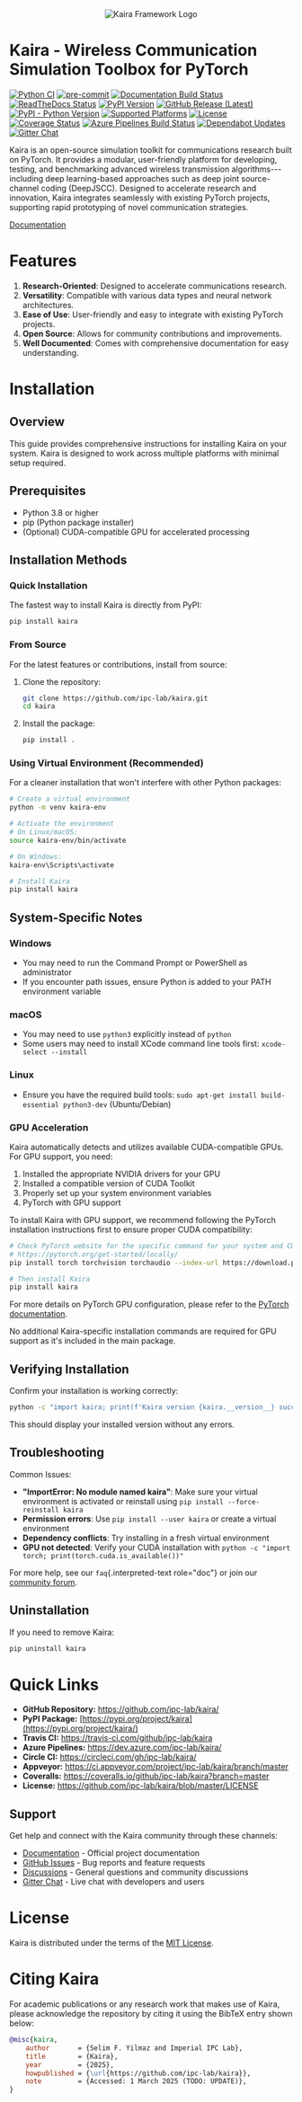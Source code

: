 <div align="center">
<img src="docs/_static/logo.png" alt="Kaira Framework Logo">
</div>

# Kaira - Wireless Communication Simulation Toolbox for PyTorch

[![Python CI](https://github.com/ipc-lab/kaira/actions/workflows/ci.yml/badge.svg)](https://github.com/ipc-lab/kaira/actions/workflows/ci.yml) [![pre-commit](https://img.shields.io/badge/pre--commit-enabled-brightgreen?logo=pre-commit&logoColor=white)](https://github.com/pre-commit/pre-commit) [![Documentation Build Status](https://github.com/ipc-lab/kaira/actions/workflows/docs.yml/badge.svg)](https://github.com/ipc-lab/kaira/actions/workflows/docs.yml) [![ReadTheDocs Status](https://readthedocs.org/projects/kaira/badge/?version=latest)](https://kaira.readthedocs.io/en/latest/?badge=latest) [![PyPI Version](https://img.shields.io/pypi/v/kaira)](https://pypi.org/project/kaira/) [![GitHub Release (Latest)](https://img.shields.io/github/v/release/ipc-lab/kaira)](https://github.com/ipc-lab/kaira/releases) [![PyPI - Python Version](https://img.shields.io/pypi/pyversions/kaira)](https://github.com/ipc-lab/kaira/) [![Supported Platforms](https://img.shields.io/badge/platforms-linux--64%2Cosx--64%2Cwin--64-green)](https://github.com/ipc-lab/kaira/) [![License](https://img.shields.io/github/license/ipc-lab/kaira.svg)](https://github.com/ipc-lab/kaira/blob/master/LICENSE) [![Coverage Status](https://coveralls.io/repos/github/ipc-lab/kaira/badge.svg?branch=master)](https://coveralls.io/github/ipc-lab/kaira?branch=master) [![Azure Pipelines Build Status](https://dev.azure.com/ipc-lab/kaira/_apis/build/status/ipc-lab.kaira?branchName=master)](https://dev.azure.com/ipc-lab/kaira/_build/latest?branchName=master) [![Dependabot Updates](https://github.com/ipc-lab/kaira/actions/workflows/dependabot/dependabot-updates/badge.svg)](https://github.com/ipc-lab/kaira/actions/workflows/dependabot/dependabot-updates) [![Gitter Chat](https://badges.gitter.im//community.svg)](https://gitter.im/kaira/community?utm_source=share-link&utm_medium=link&utm_campaign=share-link)

Kaira is an open-source simulation toolkit for communications research
built on PyTorch. It provides a modular, user-friendly platform for
developing, testing, and benchmarking advanced wireless transmission
algorithms---including deep learning-based approaches such as deep joint
source-channel coding (DeepJSCC). Designed to accelerate research and
innovation, Kaira integrates seamlessly with existing PyTorch projects,
supporting rapid prototyping of novel communication strategies.

[Documentation](https://kaira.readthedocs.io/en/latest/)

# Features

1. **Research-Oriented**: Designed to accelerate communications
   research.
2. **Versatility**: Compatible with various data types and neural
   network architectures.
3. **Ease of Use**: User-friendly and easy to integrate with existing
   PyTorch projects.
4. **Open Source**: Allows for community contributions and
   improvements.
5. **Well Documented**: Comes with comprehensive documentation for easy
   understanding.

# Installation

## Overview

This guide provides comprehensive instructions for installing Kaira on
your system. Kaira is designed to work across multiple platforms with
minimal setup required.

## Prerequisites

- Python 3.8 or higher
- pip (Python package installer)
- (Optional) CUDA-compatible GPU for accelerated processing

## Installation Methods

### Quick Installation

The fastest way to install Kaira is directly from PyPI:

```bash
pip install kaira
```

### From Source

For the latest features or contributions, install from source:

1. Clone the repository:

   ```bash
   git clone https://github.com/ipc-lab/kaira.git
   cd kaira
   ```

2. Install the package:

   ```bash
   pip install .
   ```

### Using Virtual Environment (Recommended)

For a cleaner installation that won't interfere with other Python
packages:

```bash
# Create a virtual environment
python -m venv kaira-env

# Activate the environment
# On Linux/macOS:
source kaira-env/bin/activate

# On Windows:
kaira-env\Scripts\activate

# Install Kaira
pip install kaira
```

## System-Specific Notes

### Windows

- You may need to run the Command Prompt or PowerShell as
  administrator
- If you encounter path issues, ensure Python is added to your PATH
  environment variable

### macOS

- You may need to use `python3` explicitly instead of `python`
- Some users may need to install XCode command line tools first:
  `xcode-select --install`

### Linux

- Ensure you have the required build tools:
  `sudo apt-get install build-essential python3-dev` (Ubuntu/Debian)

### GPU Acceleration

Kaira automatically detects and utilizes available CUDA-compatible GPUs.
For GPU support, you need:

1. Installed the appropriate NVIDIA drivers for your GPU
2. Installed a compatible version of CUDA Toolkit
3. Properly set up your system environment variables
4. PyTorch with GPU support

To install Kaira with GPU support, we recommend following the PyTorch
installation instructions first to ensure proper CUDA compatibility:

```bash
# Check PyTorch website for the specific command for your system and CUDA version
# https://pytorch.org/get-started/locally/
pip install torch torchvision torchaudio --index-url https://download.pytorch.org/whl/cu118  # Example for CUDA 11.8

# Then install Kaira
pip install kaira
```

For more details on PyTorch GPU configuration, please refer to the
[PyTorch
documentation](https://pytorch.org/docs/stable/notes/cuda.html).

No additional Kaira-specific installation commands are required for GPU
support as it's included in the main package.

## Verifying Installation

Confirm your installation is working correctly:

```bash
python -c "import kaira; print(f'Kaira version {kaira.__version__} successfully installed')"
```

This should display your installed version without any errors.

## Troubleshooting

Common Issues:

- **"ImportError: No module named kaira"**: Make sure your virtual
  environment is activated or reinstall using
  `pip install --force-reinstall kaira`
- **Permission errors**: Use `pip install --user kaira` or create a
  virtual environment
- **Dependency conflicts**: Try installing in a fresh virtual
  environment
- **GPU not detected**: Verify your CUDA installation with
  `python -c "import torch; print(torch.cuda.is_available())"`

For more help, see our `faq`{.interpreted-text role="doc"} or join our
[community forum](https://github.com/ipc-lab/kaira/discussions).

## Uninstallation

If you need to remove Kaira:

```bash
pip uninstall kaira
```

# Quick Links

- **GitHub Repository:** <https://github.com/ipc-lab/kaira/>
- **PyPI Package:**
  [https://pypi.org/project/kaira](https://pypi.org/project/kaira/)
- **Travis CI:** <https://travis-ci.com/github/ipc-lab/kaira>
- **Azure Pipelines:** <https://dev.azure.com/ipc-lab/kaira/>
- **Circle CI:** <https://circleci.com/gh/ipc-lab/kaira/>
- **Appveyor:**
  <https://ci.appveyor.com/project/ipc-lab/kaira/branch/master>
- **Coveralls:**
  <https://coveralls.io/github/ipc-lab/kaira?branch=master>
- **License:** <https://github.com/ipc-lab/kaira/blob/master/LICENSE>

## Support

Get help and connect with the Kaira community through these channels:

- [Documentation](https://kaira.readthedocs.io/) - Official project
  documentation
- [GitHub Issues](https://github.com/ipc-lab/kaira/issues) - Bug
  reports and feature requests
- [Discussions](https://github.com/ipc-lab/kaira/discussions) -
  General questions and community discussions
- [Gitter Chat](https://gitter.im/ipc-lab/kaira) - Live chat with
  developers and users

# License

Kaira is distributed under the terms of the [MIT
License](https://github.com/ipc-lab/kaira/blob/master/LICENSE).

# Citing Kaira

For academic publications or any research work that makes use of Kaira,
please acknowledge the repository by citing it using the BibTeX entry
shown below:

```bibtex
@misc{kaira,
    author       = {Selim F. Yilmaz and Imperial IPC Lab},
    title        = {Kaira},
    year         = {2025},
    howpublished = {\url{https://github.com/ipc-lab/kaira}},
    note         = {Accessed: 1 March 2025 (TODO: UPDATE)},
}
```
